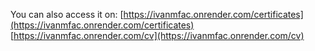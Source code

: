 You can also access it on:
[https://ivanmfac.onrender.com/certificates](https://ivanmfac.onrender.com/certificates)
[https://ivanmfac.onrender.com/cv](https://ivanmfac.onrender.com/cv)

